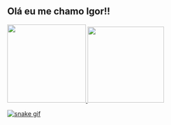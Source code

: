 ## Olá eu me chamo Igor!!

<div>
  <a href="https://beacons.ai/igorRooberto">
  <img height="180em" src="https://github-readme-stats.vercel.app/api?username=igorRooberto&show_icons=true&theme=radical"/   >
  <img height="175em" src="https://github-readme-stats.vercel.app/api/top-langs/?username=igorRooberto&hide_progress=true&theme=radical"/>
</div>

![snake gif](https://github.com/igorRooberto/igorRooberto/blob/output/github-snake-dark.svg)
